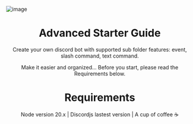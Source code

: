 ![image](https://imgur.com/MjUr4DI.png)

<div align="center">
  <h1>Advanced Starter Guide</h1>
  <p>Create your own discord bot with supported sub folder features: event, slash command, text command.<p>
    <p>Make it easier and organized... Before you start, please read the Requirements below.</p>
  <div align="center">
    <h1>Requirements</h1>
    <p>Node version 20.x | Discordjs lastest version | A cup of coffee ☕</p>
  </div>

